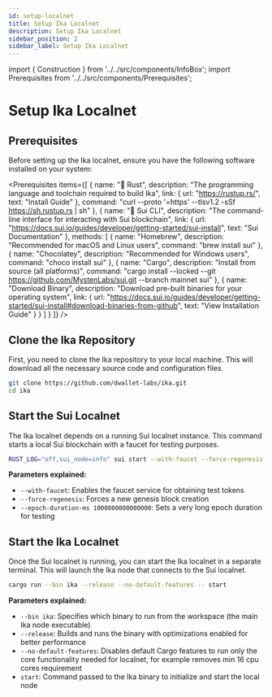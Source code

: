 ```yaml
---
id: setup-localnet
title: Setup Ika Localnet
description: Setup Ika Localnet
sidebar_position: 2
sidebar_label: Setup Ika Localnet
---
```


import { Construction } from '../../src/components/InfoBox';
import Prerequisites from '../../src/components/Prerequisites';

# Setup Ika Localnet

<Construction />

## Prerequisites

Before setting up the Ika localnet, ensure you have the following software installed on your system:

<Prerequisites items={[
{
name: "🦀 Rust",
description: "The programming language and toolchain required to build Ika",
link: { url: "https://rustup.rs/", text: "Install Guide" },
command: "curl --proto '=https' --tlsv1.2 -sSf https://sh.rustup.rs | sh"
},
{
name: "🔧 Sui CLI",
description: "The command-line interface for interacting with Sui blockchain",
link: { url: "https://docs.sui.io/guides/developer/getting-started/sui-install", text: "Sui Documentation" },
methods: [
{
name: "Homebrew",
description: "Recommended for macOS and Linux users",
command: "brew install sui"
},
{
name: "Chocolatey",
description: "Recommended for Windows users",
command: "choco install sui"
},
{
name: "Cargo",
description: "Install from source (all platforms)",
command: "cargo install --locked --git https://github.com/MystenLabs/sui.git --branch mainnet sui"
},
{
name: "Download Binary",
description: "Download pre-built binaries for your operating system",
link: {
url: "https://docs.sui.io/guides/developer/getting-started/sui-install#download-binaries-from-github",
text: "View Installation Guide"
}
}
]
}
]} />

## Clone the Ika Repository

First, you need to clone the Ika repository to your local machine. This will download all the necessary source code and configuration files.

```bash
git clone https://github.com/dwallet-labs/ika.git
cd ika
```

## Start the Sui Localnet

The Ika localnet depends on a running Sui localnet instance. This command starts a local Sui blockchain with a faucet for testing purposes.

```bash
RUST_LOG="off,sui_node=info" sui start --with-faucet --force-regenesis --epoch-duration-ms 1000000000000000
```

**Parameters explained:**

- `--with-faucet`: Enables the faucet service for obtaining test tokens
- `--force-regenesis`: Forces a new genesis block creation
- `--epoch-duration-ms 1000000000000000`: Sets a very long epoch duration for testing

## Start the Ika Localnet

Once the Sui localnet is running, you can start the Ika localnet in a separate terminal. This will launch the Ika node that connects to the Sui localnet.

```bash
cargo run --bin ika --release --no-default-features -- start
```

**Parameters explained:**

- `--bin ika`: Specifies which binary to run from the workspace (the main Ika node executable)
- `--release`: Builds and runs the binary with optimizations enabled for better performance
- `--no-default-features`: Disables default Cargo features to run only the core functionality needed for localnet, for example removes min 16 cpu cores requirement
- `start`: Command passed to the Ika binary to initialize and start the local node
